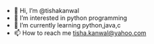 - 👋 Hi, I’m @tishakanwal
- 👀 I’m interested in python programming
- 🌱 I’m currently learning python,java,c
- 📫 How to reach me tisha.kanwal@yahoo.com

<!---
tishakanwal/tishakanwal is a ✨ special ✨ repository because its `README.md` (this file) appears on your GitHub profile.
You can click the Preview link to take a look at your changes.
--->
